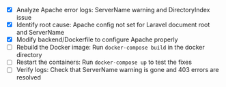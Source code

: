 - [x] Analyze Apache error logs: ServerName warning and DirectoryIndex issue
- [x] Identify root cause: Apache config not set for Laravel document root and ServerName
- [x] Modify backend/Dockerfile to configure Apache properly
- [ ] Rebuild the Docker image: Run `docker-compose build` in the docker directory
- [ ] Restart the containers: Run `docker-compose up` to test the fixes
- [ ] Verify logs: Check that ServerName warning is gone and 403 errors are resolved
